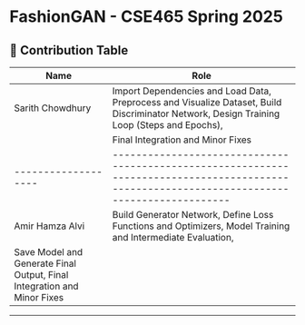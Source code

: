 # FashionGAN - CSE465 Spring 2025

## 👥 Contribution Table
| Name             |               Role |
|----------------- |--------------------|
| Sarith Chowdhury | Import Dependencies and Load Data, Preprocess and Visualize Dataset, Build Discriminator Network, Design Training Loop (Steps and Epochs),|
                   | Final Integration and Minor Fixes|
-------------------|--------------------------------------------------------------------------------------------------------------------------------------------
| Amir Hamza Alvi  | Build Generator Network, Define Loss Functions and Optimizers, Model Training and Intermediate Evaluation,                                | 
                     Save Model and Generate Final Output, Final Integration and Minor Fixes|					                                                         |
----------------------------------------------------------------------------------------------------------------------------------------------------------------
